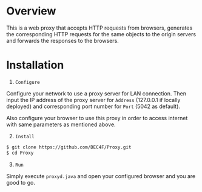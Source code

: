 # Overview

This is a web proxy that accepts HTTP requests from browsers, generates the corresponding HTTP requests for the same objects to the origin servers and forwards the responses to the browsers. 

# Installation
1. `Configure`

Configure your network to use a proxy server for LAN connection. Then input the IP address of the proxy server for `Address` (127.0.0.1 if locally deployed) and corresponding port number for `Port` (5042 as default).

Also configure your browser to use this proxy in order to access internet with same parameters as mentioned above.

2. `Install`

```bash
$ git clone https://github.com/DEC4F/Proxy.git
$ cd Proxy
```

3. `Run`

Simply execute `proxyd.java` and open your configured browser and you are good to go.
